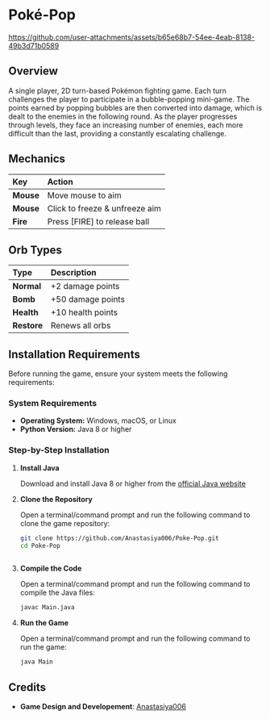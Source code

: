 # Poké-Pop
https://github.com/user-attachments/assets/b65e68b7-54ee-4eab-8138-49b3d71b0589

## Overview
A single player, 2D turn-based Pokémon fighting game. Each turn challenges the player to participate in a bubble-popping mini-game. The points earned by popping bubbles are then converted into damage, which is dealt to the enemies in the following round. As the player progresses through levels, they face an increasing number of enemies, each more difficult than the last, providing a constantly escalating challenge.

## Mechanics
 Key          | Action                            |
|:------------|:----------------------------------|
| **Mouse**   | Move mouse to aim                 |
| **Mouse**   | Click to freeze & unfreeze aim    |
| **Fire**    | Press [FIRE] to release ball      |

## Orb Types
 Type          | Description           |
|:-------------|:----------------------|
| **Normal**   | +2 damage points      |
| **Bomb**     | +50 damage points     |
| **Health**   | +10 health points     |
| **Restore**  | Renews all orbs       | 

## Installation Requirements

Before running the game, ensure your system meets the following requirements:

### System Requirements
- **Operating System:** Windows, macOS, or Linux
- **Python Version:** Java 8 or higher

### Step-by-Step Installation

1. **Install Java**
   
   Download and install Java 8 or higher from the [official Java website](https://www.oracle.com/java/technologies/downloads/)
   
2. **Clone the Repository**
   
   Open a terminal/command prompt and run the following command to clone the game repository:  
   ```bash
   git clone https://github.com/Anastasiya006/Poke-Pop.git
   cd Poke-Pop
 
3. **Compile the Code**
   
   Open a terminal/command prompt and run the following command to compile the Java files:
   ```bash
   javac Main.java
   
4. **Run the Game**
   
   Open a terminal/command prompt and run the following command to run the game:
   ```bash
   java Main

## Credits
- **Game Design and Developement**: [Anastasiya006](https://github.com/Anastasiya006)
